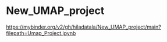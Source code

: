 # New_UMAP_project
https://mybinder.org/v2/gh/hiladatala/New_UMAP_project/main?filepath=Umap_Project.ipynb
